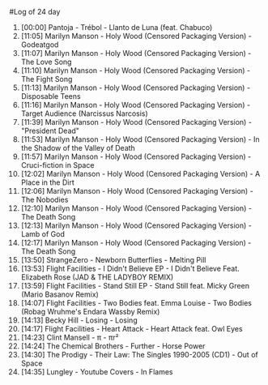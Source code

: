#Log of 24 day

1. [00:00] Pantoja - Trébol - Llanto de Luna (feat. Chabuco)
1. [11:05] Marilyn Manson - Holy Wood (Censored Packaging Version) - Godeatgod
1. [11:07] Marilyn Manson - Holy Wood (Censored Packaging Version) - The Love Song
1. [11:10] Marilyn Manson - Holy Wood (Censored Packaging Version) - The Fight Song
1. [11:13] Marilyn Manson - Holy Wood (Censored Packaging Version) - Disposable Teens
1. [11:16] Marilyn Manson - Holy Wood (Censored Packaging Version) - Target Audience (Narcissus Narcosis)
1. [11:39] Marilyn Manson - Holy Wood (Censored Packaging Version) - "President Dead"
1. [11:53] Marilyn Manson - Holy Wood (Censored Packaging Version) - In the Shadow of the Valley of Death
1. [11:57] Marilyn Manson - Holy Wood (Censored Packaging Version) - Cruci-fiction in Space
1. [12:02] Marilyn Manson - Holy Wood (Censored Packaging Version) - A Place in the Dirt
1. [12:06] Marilyn Manson - Holy Wood (Censored Packaging Version) - The Nobodies
1. [12:10] Marilyn Manson - Holy Wood (Censored Packaging Version) - The Death Song
1. [12:13] Marilyn Manson - Holy Wood (Censored Packaging Version) - Lamb of God
1. [12:17] Marilyn Manson - Holy Wood (Censored Packaging Version) - The Death Song
1. [13:50] StrangeZero - Newborn Butterflies - Melting Pill
1. [13:53] Flight Facilities - I Didn't Believe EP - I Didn't Believe Feat. Elizabeth Rose (JAD & THE LADYBOY REMIX)
1. [13:59] Flight Facilities - Stand Still EP - Stand Still feat. Micky Green (Mario Basanov Remix)
1. [14:07] Flight Facilities - Two Bodies feat. Emma Louise - Two Bodies (Robag Wruhme's Endara Wassby Remix)
1. [14:13] Becky Hill - Losing - Losing
1. [14:17] Flight Facilities - Heart Attack - Heart Attack feat. Owl Eyes
1. [14:23] Clint Mansell - π - πr²
1. [14:24] The Chemical Brothers - Further - Horse Power
1. [14:30] The Prodigy - Their Law: The Singles 1990-2005 (CD1) - Out of Space
1. [14:35] Lungley - Youtube Covers - In Flames
